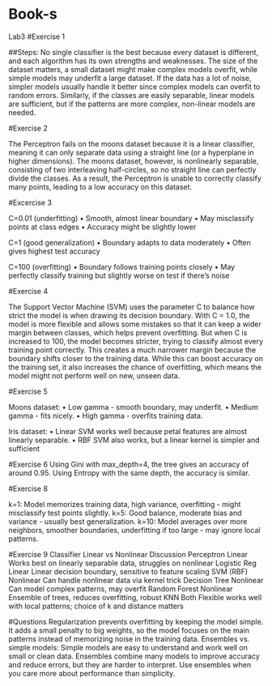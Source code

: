 # Book-s
Lab3
#Exercise 1

##Steps:
No single classifier is the best because every dataset is different, and each algorithm has its own strengths and weaknesses.
The size of the dataset matters, a small dataset might make complex models overfit, while simple models may underfit a large dataset. 
If the data has a lot of noise, simpler models usually handle it better since complex models can overfit to random errors. 
Similarly, if the classes are easily separable, linear models are sufficient, but if the patterns are more complex, non-linear models are needed. 

#Exercise 2

The Perceptron fails on the moons dataset because it is a linear classifier, meaning it can only separate data using a straight line (or a hyperplane in higher dimensions). The moons dataset, however, is nonlinearly separable, consisting of two interleaving half-circles, so no straight line can perfectly divide the classes. As a result, the Perceptron is unable to correctly classify many points, leading to a low accuracy on this dataset.

#Excercise 3

C=0.01 (underfitting)
•	Smooth, almost linear boundary
•	May misclassify points at class edges
•	Accuracy might be slightly lower

C=1 (good generalization)
•	Boundary adapts to data moderately
•	Often gives highest test accuracy

C=100 (overfitting)
•	Boundary follows training points closely
•	May perfectly classify training but slightly worse on test if there’s noise

#Exercise 4

The Support Vector Machine (SVM) uses the parameter C to balance how strict the model is when drawing its decision boundary. With C = 1.0, the model is more flexible and allows some mistakes so that it can keep a wider margin between classes, which helps prevent overfitting. But when C is increased to 100, the model becomes stricter, trying to classify almost every training point correctly. This creates a much narrower margin because the boundary shifts closer to the training data. While this can boost accuracy on the training set, it also increases the chance of overfitting, which means the model might not perform well on new, unseen data.

#Exercise 5

 Moons dataset:
•	Low gamma - smooth boundary, may underfit.
•	Medium gamma - fits nicely.
•	High gamma - overfits training data.

 Iris dataset:
•	Linear SVM works well because petal features are almost linearly separable.
•	RBF SVM also works, but a linear kernel is simpler and sufficient

#Exercise 6
Using Gini with max_depth=4, the tree gives an accuracy of around 0.95.
Using Entropy with the same depth, the accuracy is similar.

#Exercise 8

 k=1: Model memorizes training data, high variance, overfitting - might misclassify test points slightly.
 k=5: Good balance, moderate bias and variance - usually best generalization.
 k=10: Model averages over more neighbors, smoother boundaries, underfitting if too large - may ignore local patterns.

#Exercise 9
Classifier	      Linear vs Nonlinear	Discussion
Perceptron	      Linear	            Works best on linearly separable data, struggles on nonlinear
Logistic Reg     	Linear	            Linear decision boundary, sensitive to feature scaling
SVM (RBF)	        Nonlinear	          Can handle nonlinear data via kernel trick
Decision Tree	    Nonlinear	          Can model complex patterns, may overfit
Random Forest	    Nonlinear	          Ensemble of trees, reduces overfitting, robust
KNN              	Both	Flexible      works well with local patterns; choice of k and distance matters


#Questions
Regularization prevents overfitting by keeping the model simple. It adds a small penalty to big weights, so the model focuses on the main patterns instead of memorizing noise in the training data.
Ensembles vs. simple models: Simple models are easy to understand and work well on small or clean data. Ensembles combine many models to improve accuracy and reduce errors, but they are harder to interpret. Use ensembles when you care more about performance than simplicity.





